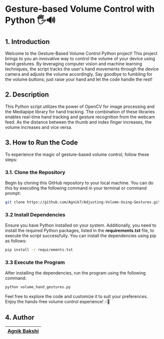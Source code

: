 # Gesture-based Volume Control with Python 🖐️🔊

## 1. Introduction

Welcome to the Gesture-Based Volume Control Python project! This project brings to you an innovative way to control the volume of your device using hand gestures. By leveraging computer vision and machine learning techniques, the script tracks the user's hand movements through the device camera and adjusts the volume accordingly. Say goodbye to fumbling for the volume buttons; just raise your hand and let the code handle the rest!

## 2. Description

This Python script utilizes the power of OpenCV for image processing and the Mediapipe library for hand tracking. The combination of these libraries enables real-time hand tracking and gesture recognition from the webcam feed. As the distance between the thumb and index finger increases, the volume increases and vice versa.

## 3. How to Run the Code

To experience the magic of gesture-based volume control, follow these steps:

### 3.1. Clone the Repository

Begin by cloning this GitHub repository to your local machine. You can do this by executing the following command in your terminal or command prompt:

```bash
git clone https://github.com/Agnik7/Adjusting-Volume-Using-Gestures.git
```

### 3.2 Install Dependencies

Ensure you have Python installed on your system. Additionally, you need to install the required Python packages, listed in the **requirements.txt** file, to execute the script successfully. You can install the dependencies using pip as follows:

```bash
pip install -r requirements.txt
```

### 3.3 Execute the Program

After installing the dependencies, run the program using the following command:

```bash
python volume_hand_gestures.py
```


Feel free to explore the code and customize it to suit your preferences. Enjoy the hands-free volume control experience! 🎶👋

## 4. Author
| [Agnik Bakshi](https://github.com/Agnik7) |
|---|
